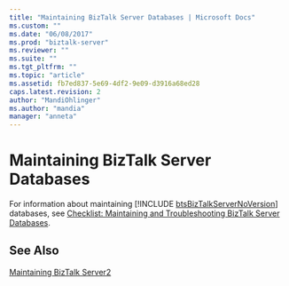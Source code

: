 ```yaml
---
title: "Maintaining BizTalk Server Databases | Microsoft Docs"
ms.custom: ""
ms.date: "06/08/2017"
ms.prod: "biztalk-server"
ms.reviewer: ""
ms.suite: ""
ms.tgt_pltfrm: ""
ms.topic: "article"
ms.assetid: fb7ed837-5e69-4df2-9e09-d3916a68ed28
caps.latest.revision: 2
author: "MandiOhlinger"
ms.author: "mandia"
manager: "anneta"
---
```

# Maintaining BizTalk Server Databases
For information about maintaining [!INCLUDE [btsBizTalkServerNoVersion](../includes/btsbiztalkservernoversion-md.md)] databases, see [Checklist: Maintaining and Troubleshooting BizTalk Server Databases](~/technical-guides/checklist-maintaining-and-troubleshooting-biztalk-server-databases.md).  
  
## See Also  
 [Maintaining BizTalk Server2](../technical-guides/maintaining-biztalk-server2.md)